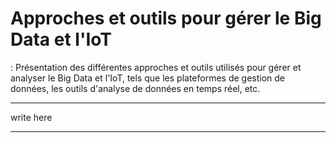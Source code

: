 # Approches et outils pour gérer le Big Data et l'IoT
 : Présentation des différentes approches et outils utilisés pour gérer et analyser le Big Data et l'IoT, tels que les plateformes de gestion de données, les outils d'analyse de données en temps réel, etc.

-------
write here

-------